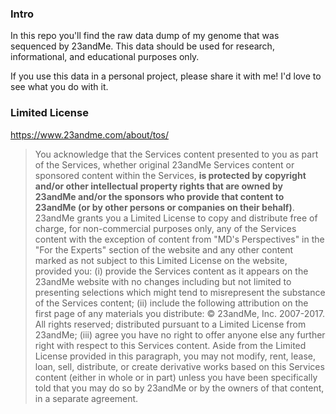 ### Intro

In this repo you'll find the raw data dump of my genome that was sequenced by 23andMe. This data should be used for research, informational, and educational purposes only.

If you use this data in a personal project, please share it with me! I'd love to see what you do with it. 

### Limited License 

https://www.23andme.com/about/tos/

> You acknowledge that the Services content presented to you as part of the Services, whether original 23andMe Services content or sponsored content within the Services, **is protected by copyright and/or other intellectual property rights that are owned by 23andMe and/or the sponsors who provide that content to 23andMe (or by other persons or companies on their behalf)**. 23andMe grants you a Limited License to copy and distribute free of charge, for non-commercial purposes only, any of the Services content with the exception of content from "MD's Perspectives" in the "For the Experts" section of the website and any other content marked as not subject to this Limited License on the website, provided you: (i) provide the Services content as it appears on the 23andMe website with no changes including but not limited to presenting selections which might tend to misrepresent the substance of the Services content; (ii) include the following attribution on the first page of any materials you distribute: © 23andMe, Inc. 2007-2017. All rights reserved; distributed pursuant to a Limited License from 23andMe; (iii) agree you have no right to offer anyone else any further right with respect to this Services content. Aside from the Limited License provided in this paragraph, you may not modify, rent, lease, loan, sell, distribute, or create derivative works based on this Services content (either in whole or in part) unless you have been specifically told that you may do so by 23andMe or by the owners of that content, in a separate agreement.